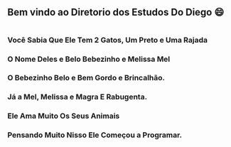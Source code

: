 ## Bem vindo ao Diretorio dos Estudos Do Diego :smile: 

#

### Você Sabia Que Ele Tem 2 Gatos, Um Preto e Uma Rajada 
### O Nome Deles e Belo Bebezinho e Melissa Mel
### O Bebezinho Belo e Bem Gordo e Brincalhão.
### Já a Mel, Melissa e Magra E Rabugenta.
### Ele Ama Muito Os Seus Animais
### Pensando Muito Nisso Ele Começou a Programar.
